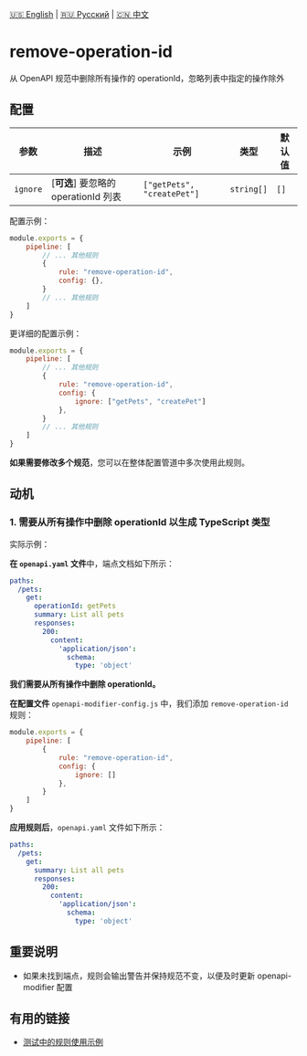 [🇺🇸 English](./README.md) | [🇷🇺 Русский](./README-ru.md)  | [🇨🇳 中文](./README-zh.md)

# remove-operation-id

从 OpenAPI 规范中删除所有操作的 operationId，忽略列表中指定的操作除外



## 配置

| 参数 | 描述                          | 示例                     | 类型              | 默认值 |
| -------- |-----------------------------------|----------------------------|------------------------|-----------|
| `ignore`  | [**可选**] 要忽略的 operationId 列表 | `["getPets", "createPet"]` | `string[]` | `[]` |

配置示例：

```js
module.exports = {
    pipeline: [
        // ... 其他规则
        {
            rule: "remove-operation-id",
            config: {},
        }
        // ... 其他规则
    ]
}
```

更详细的配置示例：

```js
module.exports = {
    pipeline: [
        // ... 其他规则
        {
            rule: "remove-operation-id",
            config: {
                ignore: ["getPets", "createPet"]
            },
        }
        // ... 其他规则
    ]
} 
```

**如果需要修改多个规范**，您可以在整体配置管道中多次使用此规则。

## 动机

<a name="custom_anchor_motivation_1"></a>
### 1. 需要从所有操作中删除 operationId 以生成 TypeScript 类型

实际示例：

**在 `openapi.yaml` 文件**中，端点文档如下所示：

```yaml
paths:
  /pets:
    get:
      operationId: getPets
      summary: List all pets
      responses:
        200:
          content:
            'application/json':
              schema:
                type: 'object'
```

**我们需要从所有操作中删除 operationId。**

**在配置文件** `openapi-modifier-config.js` 中，我们添加 `remove-operation-id` 规则：

```js
module.exports = {
    pipeline: [
        {
            rule: "remove-operation-id",
            config: {
                ignore: []
            },
        }
    ]
}
```

**应用规则后**，`openapi.yaml` 文件如下所示：

```yaml
paths:
  /pets:
    get:
      summary: List all pets
      responses:
        200:
          content:
            'application/json':
              schema:
                type: 'object'
```

## 重要说明

- 如果未找到端点，规则会输出警告并保持规范不变，以便及时更新 openapi-modifier 配置

## 有用的链接

- [测试中的规则使用示例](./index.test.ts)  
 